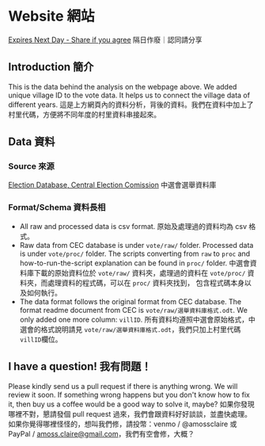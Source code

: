 # Website 網站

[Expires Next Day - Share if you agree](https://expires-next-day-2020.web.app/archive)
隔日作廢｜認同請分享

## Introduction 簡介

This is the data behind the analysis on the webpage above. We added unique village ID to the vote data. It helps us to connect the village data of different years.  這是上方網頁內的資料分析，背後的資料。我們在資料中加上了村里代碼，方便將不同年度的村里資料串接起來。

## Data 資料

### Source 來源

[Election Database, Central Election Comission](http://data.cec.gov.tw/)
中選會選舉資料庫

### Format/Schema 資料長相

- All raw and processed data is csv format. 原始及處理過的資料均為 csv 格式。
- Raw data from CEC database is under `vote/raw/` folder. Processed data is under `vote/proc/` folder. The scripts converting from `raw` to `proc` and how-to-run-the-script explanation can be found in `proc/` folder. 中選會資料庫下載的原始資料位於 `vote/raw/` 資料夾，處理過的資料在 `vote/proc/` 資料夾，而處理資料的程式碼，可以在 `proc/` 資料夾找到， 包含程式碼本身以及如何執行。
- The data format follows the original format from CEC database. The format readme document from CEC is `vote/raw/選舉資料庫格式.odt`. We only added one more column: `villID`. 所有資料均遵照中選會原始格式，中選會的格式說明請見 `vote/raw/選舉資料庫格式.odt`，我們只加上村里代碼`villID`欄位。

## I have a question! 我有問題！

Please kindly send us a pull request if there is anything wrong. We will review it soon. If something wrong happens but you don't know how to fix it, then buy us a coffee would be a good way to solve it, maybe? 如果你發現哪裡不對，懇請發個 pull request 過來，我們會跟資料好好談談，並盡快處理。如果你覺得哪裡怪怪的，想叫我們修，請投幣：venmo / @amossclaire 或 PayPal / amoss.claire@gmail.com，我們有空會修，大概？
